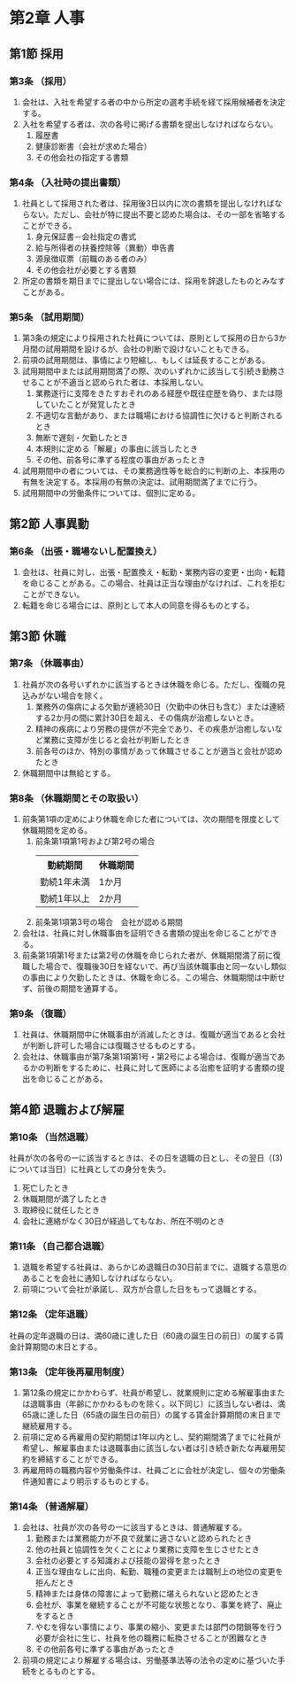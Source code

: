 # 第2章 人事

## 第1節 採用

### 第3条 （採用）

1. 会社は、入社を希望する者の中から所定の選考手続を経て採用候補者を決定する。
2. 入社を希望する者は、次の各号に掲げる書類を提出しなければならない。
    1. 履歴書
    2. 健康診断書（会社が求めた場合）
    3. その他会社の指定する書類

### 第4条 （入社時の提出書類）

1. 社員として採用された者は、採用後3日以内に次の書類を提出しなければならない。ただし、会社が特に提出不要と認めた場合は、その一部を省略することができる。
    1. 身元保証書－会社指定の書式
    2. 給与所得者の扶養控除等（異動）申告書
    3. 源泉徴収票（前職のある者のみ）
    4. その他会社が必要とする書類
2. 所定の書類を期日までに提出しない場合には、採用を辞退したものとみなすことがある。

### 第5条 （試用期間）

1. 第3条の規定により採用された社員については、原則として採用の日から3か月間の試用期間を設けるが、会社の判断で設けないこともできる。
2. 前項の試用期間は、事情により短縮し、もしくは延長することがある。
3. 試用期間中または試用期間満了の際、次のいずれかに該当して引続き勤務させることが不適当と認められた者は、本採用しない。
    1. 業務遂行に支障をきたすおそれのある経歴や既往症歴を偽り、または隠していたことが発覚したとき
    2. 不適切な言動があり、または職場における協調性に欠けると判断されるとき
    3. 無断で遅刻・欠勤したとき
    4. 本規則に定める「解雇」の事由に該当したとき
    5. その他、前各号に準ずる程度の事由があったとき
4. 試用期間中の者については、その業務適性等を総合的に判断の上、本採用の有無を決定する。本採用の有無の決定は、試用期間満了までに行う。
5. 試用期間中の労働条件については、個別に定める。

## 第2節 人事異動

### 第6条 （出張・職場ないし配置換え）

1. 会社は、社員に対し、出張・配置換え・転勤・業務内容の変更・出向・転籍を命じることがある。この場合、社員は正当な理由がなければ、これを拒むことができない。
2. 転籍を命じる場合には、原則として本人の同意を得るものとする。

## 第3節 休職

### 第7条 （休職事由）

1. 社員が次の各号いずれかに該当するときは休職を命じる。ただし、復職の見込みがない場合を除く。
    1. 業務外の傷病による欠勤が連続30日（欠勤中の休日も含む）または連続する2か月の間に累計30日を超え、その傷病が治癒しないとき。
    2. 精神の疾病により労務の提供が不完全であり、その疾患が治癒しないなど業務に支障が生じると会社が判断したとき
    3. 前各号のほか、特別の事情があって休職させることが適当と会社が認めたとき
2. 休職期間中は無給とする。

### 第8条 （休職期間とその取扱い）

1. 前条第1項の定めにより休職を命じた者については、次の期間を限度として休職期間を定める。
    1. 前条第1項第1号および第2号の場合
       <table>
         <tr><th>勤続期間</th><th>休職期間</th></tr>
         <tr><td>勤続1年未満</td><td>1か月</td></tr>
         <tr><td>勤続1年以上</td><td>2か月</td></tr>
       </table>
    2. 前条第1項第3号の場合　会社が認める期間
2. 会社は、社員に対し休職事由を証明できる書類の提出を命じることができる。
3. 前条第1項第1号または第2号の休職を命じられた者が、休職期間満了前に復職した場合で、復職後30日を経ないで、再び当該休職事由と同一ないし類似の事由により欠勤したときは、休職を命じる。この場合、休職期間は中断せず、前後の期間を通算する。

### 第9条 （復職）

1. 社員は、休職期間中に休職事由が消滅したときは、復職が適当であると会社が判断し許可した場合には復職させるものとする。
2. 会社は、休職事由が第7条第1項第1号・第2号による場合は、復職が適当であるかの判断をするために、社員に対して医師による治癒を証明する書類の提出を命じることがある。

## 第4節 退職および解雇

### 第10条  （当然退職）

社員が次の各号の一に該当するときは、その日を退職の日とし、その翌日（(3)については当日）に社員としての身分を失う。

1. 死亡したとき
2. 休職期間が満了したとき
3. 取締役に就任したとき
4. 会社に連絡がなく30日が経過してもなお、所在不明のとき

### 第11条  （自己都合退職）

1. 退職を希望する社員は、あらかじめ退職日の30日前までに、退職する意思のあることを会社に通知しなければならない。
2. 前項について会社が承諾し、双方が合意した日をもって退職とする。

### 第12条  （定年退職）

社員の定年退職の日は、満60歳に達した日（60歳の誕生日の前日）の属する賃金計算期間の末日とする。

### 第13条  （定年後再雇用制度）

1. 第12条の規定にかかわらず、社員が希望し、就業規則に定める解雇事由または退職事由（年齢にかかわるものを除く。以下同じ）に該当しない者は、満65歳に達した日（65歳の誕生日の前日）の属する賃金計算期間の末日まで継続雇用する。
2. 前項に定める再雇用の契約期間は1年以内とし、契約期間満了までに社員が希望し、解雇事由または退職事由に該当しない者は引き続き新たな再雇用契約を締結することができる。
3. 再雇用時の職務内容や労働条件は、社員ごとに会社が決定し、個々の労働条件通知書により明示するものとする。

### 第14条  （普通解雇）

1. 会社は、社員が次の各号の一に該当するときは、普通解雇する。
    1. 勤務または業務能力が不良で就業に適さないと認められたとき
    2. 他の社員と協調性を欠くことにより業務に支障を生じさせたとき
    3. 会社の必要とする知識および技能の習得を怠ったとき
    4. 正当な理由なしに出向、転勤、職種の変更または職制上の地位の変更を拒んだとき
    5. 精神または身体の障害によって勤務に堪えられないと認めたとき
    6. 会社が、事業を継続することが不可能な状態となり、事業を終了、廃止をするとき
    7. やむを得ない事情により、事業の縮小、変更または部門の閉鎖等を行う必要が会社に生じ、社員を他の職務に転換させることが困難なとき
    8. その他前各号に準ずる事由があったとき
2. 前項の規定により解雇する場合は、労働基準法等の法令の定めに基づいた手続をとるものとする。

